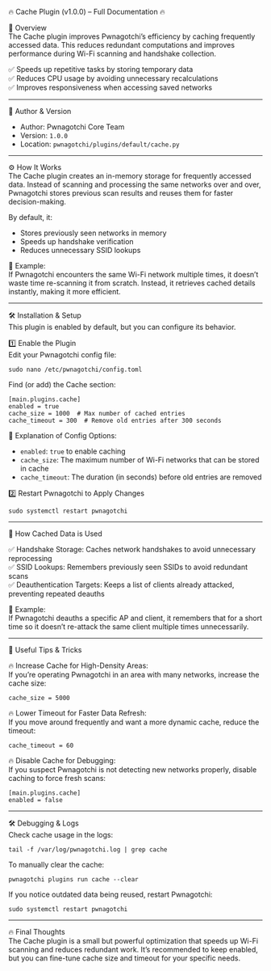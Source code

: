 🔥 Cache Plugin (v1.0.0) – Full Documentation 🔥  

📌 Overview  
The Cache plugin improves Pwnagotchi’s efficiency by caching frequently accessed data. This reduces redundant computations and improves performance during Wi-Fi scanning and handshake collection.  

✅ Speeds up repetitive tasks by storing temporary data  
✅ Reduces CPU usage by avoiding unnecessary recalculations  
✅ Improves responsiveness when accessing saved networks  

---

👤 Author & Version  
- Author: Pwnagotchi Core Team  
- Version: `1.0.0`  
- Location: `pwnagotchi/plugins/default/cache.py`  

---

⚙️ How It Works  
The Cache plugin creates an in-memory storage for frequently accessed data. Instead of scanning and processing the same networks over and over, Pwnagotchi stores previous scan results and reuses them for faster decision-making.  

By default, it:  
- Stores previously seen networks in memory  
- Speeds up handshake verification  
- Reduces unnecessary SSID lookups  

📌 Example:  
If Pwnagotchi encounters the same Wi-Fi network multiple times, it doesn’t waste time re-scanning it from scratch. Instead, it retrieves cached details instantly, making it more efficient.  

---

🛠️ Installation & Setup  
This plugin is enabled by default, but you can configure its behavior.  

1️⃣ Enable the Plugin  
Edit your Pwnagotchi config file:  

	sudo nano /etc/pwnagotchi/config.toml  

Find (or add) the Cache section:  

	[main.plugins.cache]
	enabled = true
	cache_size = 1000  # Max number of cached entries
	cache_timeout = 300  # Remove old entries after 300 seconds  

📌 Explanation of Config Options:  
- `enabled`: `true` to enable caching  
- `cache_size`: The maximum number of Wi-Fi networks that can be stored in cache  
- `cache_timeout`: The duration (in seconds) before old entries are removed  

2️⃣ Restart Pwnagotchi to Apply Changes  

	sudo systemctl restart pwnagotchi  

---

📂 How Cached Data is Used  

✅ Handshake Storage: Caches network handshakes to avoid unnecessary reprocessing  
✅ SSID Lookups: Remembers previously seen SSIDs to avoid redundant scans  
✅ Deauthentication Targets: Keeps a list of clients already attacked, preventing repeated deauths  

📌 Example:  
If Pwnagotchi deauths a specific AP and client, it remembers that for a short time so it doesn’t re-attack the same client multiple times unnecessarily.  

---

🚀 Useful Tips & Tricks  

🔥 Increase Cache for High-Density Areas:  
If you’re operating Pwnagotchi in an area with many networks, increase the cache size:  

	cache_size = 5000  

🔥 Lower Timeout for Faster Data Refresh:  
If you move around frequently and want a more dynamic cache, reduce the timeout:  

	cache_timeout = 60  

🔥 Disable Cache for Debugging:  
If you suspect Pwnagotchi is not detecting new networks properly, disable caching to force fresh scans:  

	[main.plugins.cache]
	enabled = false  

---

🛠️ Debugging & Logs  
Check cache usage in the logs:  

	tail -f /var/log/pwnagotchi.log | grep cache  

To manually clear the cache:  

	pwnagotchi plugins run cache --clear  

If you notice outdated data being reused, restart Pwnagotchi:  

	sudo systemctl restart pwnagotchi  

---

🔥 Final Thoughts  
The Cache plugin is a small but powerful optimization that speeds up Wi-Fi scanning and reduces redundant work. It’s recommended to keep enabled, but you can fine-tune cache size and timeout for your specific needs.  

